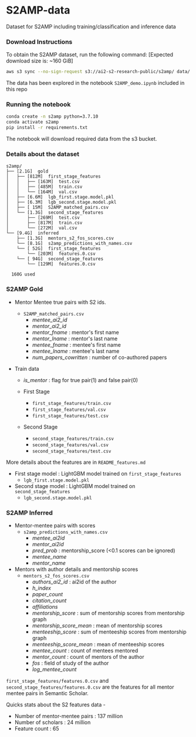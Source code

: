 # S2AMP-data
Dataset for S2AMP including training/classification and inference data

### Download Instructions
To obtain the S2AMP dataset, run the following command:
[Expected download size is: ~160 GiB]

```bash
aws s3 sync --no-sign-request s3://ai2-s2-research-public/s2amp/ data/
````

The data has been explored in the notebook `S2AMP_demo.ipynb` included in this repo


### Running the notebook
```bash
conda create -n s2amp python=3.7.10
conda activate s2amp
pip install -r requirements.txt
```

The notebook will download required data from the s3 bucket.

### Details about the dataset

````
s2amp/
├── [2.1G]  gold
│   ├── [812M]  first_stage_features
│   │   ├── [163M]  test.csv
│   │   ├── [485M]  train.csv
│   │   └── [164M]  val.csv
│   ├── [6.6M]  lgb_first.stage.model.pkl
│   ├── [6.3M]  lgb_second.stage.model.pkl
│   ├── [ 15M]  S2AMP_matched_pairs.csv
│   └── [1.3G]  second_stage_features
│       ├── [269M]  test.csv
│       ├── [817M]  train.csv
│       └── [272M]  val.csv
└── [9.4G]  inferred
    ├── [1.3G]  mentors_s2_fos_scores.csv
    └── [8.1G]  s2amp_predictions_with_names.csv
    └── [ 52G]  first_stage_features
        └── [203M]  features.0.csv
    └── [ 94G]  second_stage_features
        └── [129M]  features.0.csv
              
  160G used
````

### S2AMP Gold
- Mentor Mentee true pairs with S2 ids.
  - `S2AMP_matched_pairs.csv`
    - _mentee_ai2_id_
    - _mentor_ai2_id_
    - _mentor_fname_ : mentor's first name
    - _mentor_lname_ : mentor's last name
    - _mentee_fname_ : mentee's first name
    - _mentee_lname_ : mentee's last name
    - _num_papers_cowritten_ : number of co-authored papers


- Train data
  - _is_mentor_ : flag for true pair(1) and false pair(0)
  - First Stage
    - `first_stage_features/train.csv`
    - `first_stage_features/val.csv`
    - `first_stage_features/test.csv`
      
  - Second Stage
    - `second_stage_features/train.csv`
    - `second_stage_features/val.csv`
    - `second_stage_features/test.csv`

More details about the features are in `README_features.md`

- First stage model : LightGBM model trained on `first_stage_features`
  - `lgb_first.stage.model.pkl`
- Second stage model : LightGBM model trained on `second_stage_features`
  - `lgb_second.stage.model.pkl`


### S2AMP Inferred
- Mentor-mentee pairs with scores
  - `s2amp_predictions_with_names.csv`
    - _mentee_ai2id_
    - _mentor_ai2id_
    - _pred_prob_ : mentorship_score (<0.1 scores can be ignored)
    - _mentee_name_
    - _mentor_name_
- Mentors with author details and mentorship scores
  - `mentors_s2_fos_scores.csv`
    - _authors_ai2_id_ : ai2id of the author
    - _h_index_
    - _paper_count_
    - _citation_count_
    - _affiliations_
    - _mentorship_score_ : sum of mentorship scores from mentorship graph 
    - _mentorship_score_mean_ : mean of mentorship scores
    - _menteeship_score_ : sum of menteeship scores from mentorship graph 
    - _menteeship_score_mean_ : mean of menteeship scores
    - _mentee_count_ : count of mentees mentored 
    - _mentor_count_ : count of mentors of the author
    - _fos_ : field of study of the author
    - _log_mentee_count_
    

`first_stage_features/features.0.csv` and `second_stage_features/features.0.csv` are the features for all mentor mentee
pairs in Semantic Scholar. 

Quicks stats about the S2 features data -
- Number of mentor-mentee pairs : 137 million
- Number of scholars : 24 million
- Feature count : 65